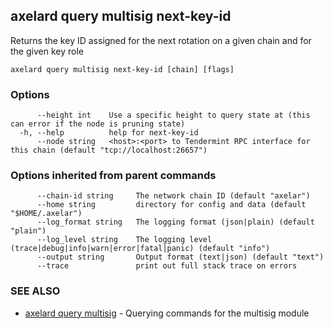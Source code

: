 ## axelard query multisig next-key-id

Returns the key ID assigned for the next rotation on a given chain and for the given key role

```
axelard query multisig next-key-id [chain] [flags]
```

### Options

```
      --height int    Use a specific height to query state at (this can error if the node is pruning state)
  -h, --help          help for next-key-id
      --node string   <host>:<port> to Tendermint RPC interface for this chain (default "tcp://localhost:26657")
```

### Options inherited from parent commands

```
      --chain-id string     The network chain ID (default "axelar")
      --home string         directory for config and data (default "$HOME/.axelar")
      --log_format string   The logging format (json|plain) (default "plain")
      --log_level string    The logging level (trace|debug|info|warn|error|fatal|panic) (default "info")
      --output string       Output format (text|json) (default "text")
      --trace               print out full stack trace on errors
```

### SEE ALSO

- [axelard query multisig](/cli-docs/v0_27_0/axelard_query_multisig) - Querying commands for the multisig module
